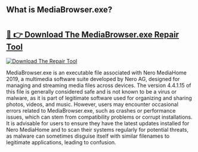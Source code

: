 ## What is MediaBrowser.exe? 

# <h2><a href="https://exedetect.com/download.php?MediaBrowser.exe">🔗 👉 Download The MediaBrowser.exe Repair Tool</a></h2>

[![Download The Repair Tool](https://exedetect.com/download-button.jpg)](https://exedetect.com/download.php?MediaBrowser.exe)

MediaBrowser.exe is an executable file associated with Nero MediaHome 2019, a multimedia software suite developed by Nero AG, designed for managing and streaming media files across devices. The version 4.4.1.15 of this file is generally considered safe and is not known to be a virus or malware, as it is part of legitimate software used for organizing and sharing photos, videos, and music. However, users may encounter occasional errors related to MediaBrowser.exe, such as crashes or performance issues, which can stem from compatibility problems or corrupt installations. It is advisable for users to ensure they have the latest updates installed for Nero MediaHome and to scan their systems regularly for potential threats, as malware can sometimes disguise itself with similar filenames to legitimate applications, leading to confusion.